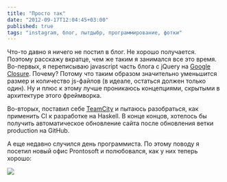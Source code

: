 ```yaml
---
title: "Просто так"
date: "2012-09-17T12:04:45+03:00"
published: true
tags: "instagram, блог, лытдыбр, программирование, фотки"
---
```


Что-то давно я ничего не постил в блог. Не хорошо получается. Поэтому расскажу вкратце, чем же таким я занимался все это время. Во-первых, я переписываю javascript часть блога с jQuery на [Google Closure](https://developers.google.com/closure/). Почему? Потому что таким образом значительно уменьшится размер и количество js-файлов (в идеале, остаться должен только один). Ну и плюс к этому лучше проникаюсь концепциями, скрытыми в архитектуре этого фреймворка.

Во-вторых, поставил себе [TeamCity](http://www.jetbrains.com/teamcity/) и пытаюсь разобраться, как применить CI к разработке на Haskell. В конце концов, хотелось бы получить автоматическое обновление сайта после обновления ветки production на GitHub. 

А еще недавно случился день программиста. По этому поводу я посетил новый офис Prontosoft и полюбовался, как у них теперь хорошо:

![](http://a51056ce8d9b948fb69e-8de36eb37b2366f5a76a776c3dee0b32.r42.cf1.rackcdn.com/instagram_prontosoft.jpg)